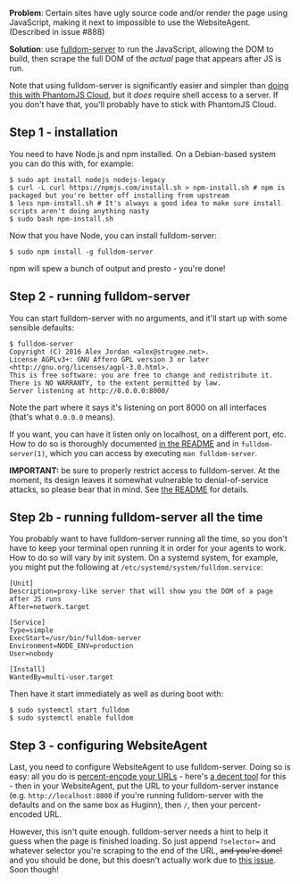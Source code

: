 **Problem**: Certain sites have ugly source code and/or render the page using JavaScript, making it next to impossible to use the WebsiteAgent. (Described in issue #888)

**Solution**: use [fulldom-server][] to run the JavaScript, allowing the DOM to build, then scrape the full DOM of the _actual_ page that appears after JS is run.

Note that using fulldom-server is significantly easier and simpler than [doing this with PhantomJS Cloud][phantomjs-cloud], but it _does_ require shell access to a server. If you don't have that, you'll probably have to stick with PhantomJS Cloud.

## Step 1 - installation

You need to have Node.js and npm installed. On a Debian-based system you can do this with, for example:

    $ sudo apt install nodejs nodejs-legacy
    $ curl -L curl https://npmjs.com/install.sh > npm-install.sh # npm is packaged but you're better off installing from upstream
    $ less npm-install.sh # It's always a good idea to make sure install scripts aren't doing anything nasty
    $ sudo bash npm-install.sh

Now that you have Node, you can install fulldom-server:

    $ sudo npm install -g fulldom-server

npm will spew a bunch of output and presto - you're done!

## Step 2 - running fulldom-server

You can start fulldom-server with no arguments, and it'll start up with some sensible defaults:

    $ fulldom-server
    Copyright (C) 2016 Alex Jordan <alex@strugee.net>.
    License AGPLv3+: GNU Affero GPL version 3 or later <http://gnu.org/licenses/agpl-3.0.html>.
    This is free software: you are free to change and redistribute it. There is NO WARRANTY, to the extent permitted by law.
    Server listening at http://0.0.0.0:8000/

Note the part where it says it's listening on port 8000 on all interfaces (that's what `0.0.0.0` means).

If you want, you can have it listen only on localhost, on a different port, etc. How to do so is thoroughly documented [in the README][readme-config] and in `fulldom-server(1)`, which you can access by executing `man fulldom-server`.

**IMPORTANT:** be sure to properly restrict access to fulldom-server. At the moment, its design leaves it somewhat vulnerable to denial-of-service attacks, so please bear that in mind. See [the README][dos-warning] for details.

## Step 2b - running fulldom-server all the time

You probably want to have fulldom-server running all the time, so you don't have to keep your terminal open running it in order for your agents to work. How to do so will vary by init system. On a systemd system, for example, you might put the following at `/etc/systemd/system/fulldom.service`:

```systemd
[Unit]
Description=proxy-like server that will show you the DOM of a page after JS runs
After=network.target

[Service]
Type=simple
ExecStart=/usr/bin/fulldom-server
Environment=NODE_ENV=production
User=nobody

[Install]
WantedBy=multi-user.target
```

Then have it start immediately as well as during boot with:

    $ sudo systemctl start fulldom
    $ sudo systemctl enable fulldom

## Step 3 - configuring WebsiteAgent

Last, you need to configure WebsiteAgent to use fulldom-server. Doing so is easy: all you do is [percent-encode your URLs][percent-encoding] - here's [a decent tool][encoding-tool] for this - then in your WebsiteAgent, put the URL to your fulldom-server instance (e.g. `http://localhost:8000` if you're running fulldom-server with the defaults and on the same box as Huginn), then `/`, then your percent-encoded URL.

However, this isn't quite enough. fulldom-server needs a hint to help it guess when the page is finished loading. So just append `?selector=` and whatever selector you're scraping to the end of the URL, ~~and you're done!~~ and you should be done, but this doesn't actually work due to [this issue][slash-issue]. Soon though!

[fulldom-server]: https://github.com/strugee/fulldom-server
[phantomjs-cloud]: https://github.com/cantino/huginn/wiki/Browser-Emulation-Using-PhantomJS-Cloud
[readme-config]: https://github.com/strugee/fulldom-server#running
[dos-warning]: https://github.com/strugee/fulldom-server#warning
[percent-encoding]: https://en.wikipedia.org/wiki/Percent-encoding
[encoding-tool]: http://www.url-encode-decode.com/
[slash-issue]: https://github.com/cantino/huginn/issues/1735
